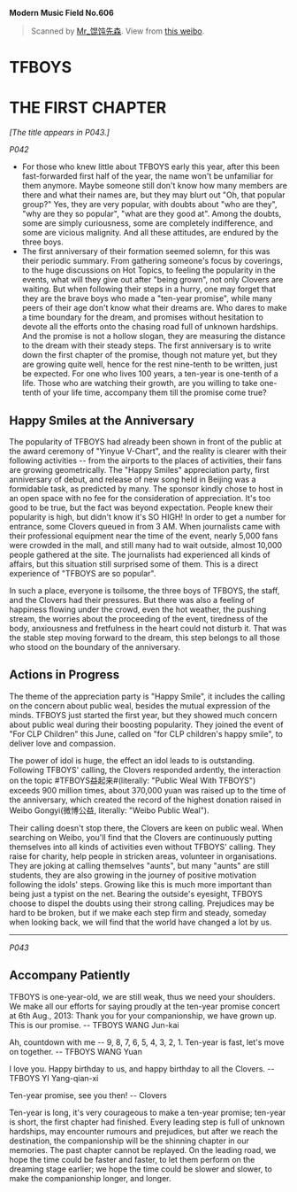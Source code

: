 **Modern Music Field No.606**

> Scanned by [Mr_馄饨先森](http://weibo.com/ericluoo). View from [this weibo](http://weibo.com/1914156097/BjChu3aBK).

# TFBOYS
# THE FIRST CHAPTER
*[The title appears in P043.]*

*P042*

- For those who knew little about TFBOYS early this year, after this been fast-forwarded first half of the year, the name won't be unfamiliar for them anymore.
Maybe someone still don't know how many members are there and what their names are, but they may blurt out "Oh, that popular group?"
Yes, they are very popular, with doubts about "who are they", "why are they so popular", "what are they good at".
Among the doubts, some are simply curiousness, some are completely indifference, and some are vicious malignity.
And all these attitudes, are endured by the three boys.
- The first anniversary of their formation seemed solemn, for this was their periodic summary.
From gathering someone's focus by coverings, to the huge discussions on Hot Topics, to feeling the popularity in the events, what will they give out after "being grown", not only Clovers are waiting.
But when following their steps in a hurry, one may forget that they are the brave boys who made a "ten-year promise", while many peers of their age don't know what their dreams are.
Who dares to make a time boundary for the dream, and promises without hesitation to devote all the efforts onto the chasing road full of unknown hardships.
And the promise is not a hollow slogan, they are measuring the distance to the dream with their steady steps.
The first anniversary is to write down the first chapter of the promise, though not mature yet, but they are growing quite well, hence for the rest nine-tenth to be written, just be expected.
For one who lives 100 years, a ten-year is one-tenth of a life.
Those who are watching their growth, are you willing to take one-tenth of your life time, accompany them till the promise come true?

## Happy Smiles at the Anniversary

The popularity of TFBOYS had already been shown in front of the public at the award ceremony of "Yinyue V-Chart", and the reality is clearer with their following activities -- from the airports to the places of activities, their fans are growing geometrically.
The "Happy Smiles" appreciation party, first anniversary of debut, and release of new song held in Beijing was a formidable task, as predicted by many.
The sponsor kindly chose to host in an open space with no fee for the consideration of appreciation.
It's too good to be true, but the fact was beyond expectation.
People knew their popularity is high, but didn't know it's SO HIGH!
In order to get a number for entrance, some Clovers queued in from 3 AM.
When journalists came with their professional equipment near the time of the event, nearly 5,000 fans were crowded in the mall, and still many had to wait outside, almost 10,000 people gathered at the site.
The journalists had experienced all kinds of affairs, but this situation still surprised some of them.
This is a direct experience of "TFBOYS are so popular".

In such a place, everyone is toilsome, the three boys of TFBOYS, the staff, and the Clovers had their pressures.
But there was also a feeling of happiness flowing under the crowd, even the hot weather, the pushing stream, the worries about the proceeding of the event, tiredness of the body, anxiousness and fretfulness in the heart could not disturb it.
That was the stable step moving forward to the dream, this step belongs to all those who stood on the boundary of the anniversary.

## Actions in Progress

The theme of the appreciation party is "Happy Smile", it includes the calling on the concern about public weal, besides the mutual expression of the minds.
TFBOYS just started the first year, but they showed much concern about public weal during their boosting popularity.
They joined the event of "For CLP Children" this June, called on "for CLP children's happy smile", to deliver love and compassion.

The power of idol is huge, the effect an idol leads to is outstanding.
Following TFBOYS' calling, the Clovers responded ardently, the interaction on the topic #TFBOYS益起来#(literally: "Public Weal With TFBOYS") exceeds 900 million times,
about 370,000 yuan was raised up to the time of the anniversary, which created the record of the highest donation raised in Weibo Gongyi(微博公益, literally: "Weibo Public Weal").

Their calling doesn't stop there, the Clovers are keen on public weal.
When searching on Weibo, you'll find that the Clovers are continuously putting themselves into all kinds of activities even without TFBOYS' calling.
They raise for charity, help people in stricken areas, volunteer in organisations.
They are joking at calling themselves "aunts", but many "aunts" are still students, they are also growing in the journey of positive motivation following the idols' steps.
Growing like this is much more important than being just a typist on the net.
Bearing the outside's eyesight, TFBOYS choose to dispel the doubts using their strong calling.
Prejudices may be hard to be broken, but if we make each step firm and steady, someday when looking back, we will find that the world have changed a lot by us.

---

*P043*

## Accompany Patiently

TFBOYS is one-year-old, we are still weak, thus we need your shoulders.
We make all our efforts for saying proudly at the ten-year promise concert at 6th Aug., 2013:
Thank you for your companionship, we have grown up.
This is our promise.
-- TFBOYS WANG Jun-kai

Ah, countdown with me -- 9, 8, 7, 6, 5, 4, 3, 2, 1.
Ten-year is fast, let's move on together.
-- TFBOYS WANG Yuan

I love you.
Happy birthday to us, and happy birthday to all the Clovers.
-- TFBOYS YI Yang-qian-xi

Ten-year promise, see you then!
-- Clovers

Ten-year is long, it's very courageous to make a ten-year promise;
ten-year is short, the first chapter had finished.
Every leading step is full of unknown hardships, may encounter rumours and prejudices, but after we reach the destination, the companionship will be the shinning chapter in our memories.
The past chapter cannot be replayed. On the leading road, we hope the time could be faster and faster, to let them perform on the dreaming stage earlier;
we hope the time could be slower and slower, to make the companionship longer, and longer.
